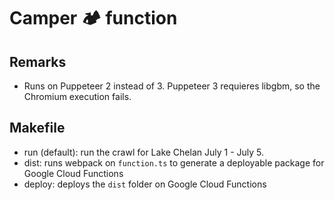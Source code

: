 # Camper 🏕️  function

## Remarks

* Runs on Puppeteer 2 instead of 3. Puppeteer 3 requieres libgbm, so the Chromium execution fails.

## Makefile

* run (default): run the crawl for Lake Chelan July 1 - July 5.
* dist: runs webpack on `function.ts` to generate a deployable package for Google Cloud Functions
* deploy: deploys the `dist` folder on Google Cloud Functions
